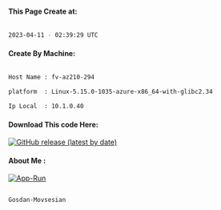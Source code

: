
   
#### This Page Create at:

```bash

2023-04-11 - 02:39:29 UTC

```

#### Create By Machine:

```bash

Host Name : fv-az210-294

platform  : Linux-5.15.0-1035-azure-x86_64-with-glibc2.34

Ip Local  : 10.1.0.40

```
#### Download This code Here:

[![GitHub release (latest by date)](https://img.shields.io/github/v/release/Gosdan-Movsesian/Gosdan?style=for-the-badge&label=Download)](https://github.com/Gosdan-Movsesian/Gosdan/releases) 

</p> 

#### About Me :

[![App-Run](https://github.com/Gosdan-Movsesian/Gosdan/actions/workflows/App-Run.yml/badge.svg)](https://github.com/Gosdan-Movsesian/Gosdan/actions/workflows/App-Run.yml)

```bash

Gosdan-Movsesian

```

